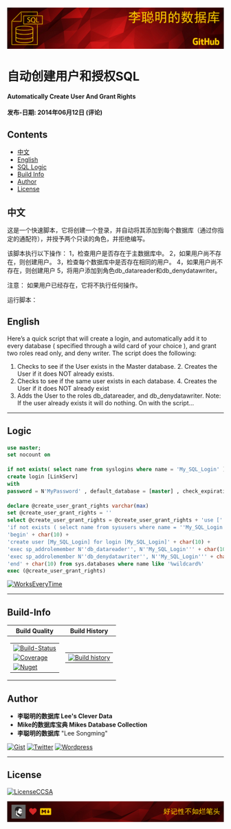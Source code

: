 ![CLEVER DATA GIT REPO](https://raw.githubusercontent.com/LiCongMingDeShujuku/git-resources/master/0-clever-data-github.png "李聪明的数据库")

# 自动创建用户和授权SQL
#### Automatically Create User And Grant Rights
**发布-日期: 2014年06月12日 (评论)**

## Contents

- [中文](#中文)
- [English](#English)
- [SQL Logic](#Logic)
- [Build Info](#Build-Info)
- [Author](#Author)
- [License](#License) 


## 中文
这是一个快速脚本，它将创建一个登录，并自动将其添加到每个数据库（通过你指定的通配符），并授予两个只读的角色，并拒绝编写。

该脚本执行以下操作：
1，检查用户是否存在于主数据库中。 
2，如果用户尚不存在，则创建用户。
3，检查每个数据库中是否存在相同的用户。 
4，如果用户尚不存在，则创建用户
5，将用户添加到角色db_datareader和db_denydatawriter。

注意：
如果用户已经存在，它将不执行任何操作。

运行脚本：


## English
Here’s a quick script that will create a login, and automatically add it to every database ( specified through a wild card of your choice ), and grant two roles read only, and deny writer.
The script does the following:
1. Checks to see if the User exists in the Master database. 2. Creates the User if it does NOT already exists.
3. Checks to see if the same user exists in each database. 4. Creates the User if it does NOT already exist
5. Adds the User to the roles db_datareader, and db_denydatawriter.
Note:
If the user already exists it will do nothing.
On with the script…


---
## Logic
```SQL
use master;
set nocount on
 
if not exists( select name from syslogins where name = 'My_SQL_Login' ) begin
create login [LinkServ]
with
password = N'MyPassword' , default_database = [master] , check_expiration = off , check_policy = off end
 
declare @create_user_grant_rights varchar(max)
set @create_user_grant_rights = ''
select @create_user_grant_rights = @create_user_grant_rights + 'use [' + name + '];' + char(10) +
'if not exists ( select name from sysusers where name = ''My_SQL_Login'' )' + char(10) +
'begin' + char(10) +
'create user [My_SQL_Login] for login [My_SQL_Login]' + char(10) +
'exec sp_addrolemember N''db_datareader'', N''My_SQL_Login''' + char(10) +
'exec sp_addrolemember N''db_denydatawriter'', N''My_SQL_Login''' + char(10) +
'end' + char(10) from sys.databases where name like '%wildcard%'
exec (@create_user_grant_rights)


```


[![WorksEveryTime](https://forthebadge.com/images/badges/60-percent-of-the-time-works-every-time.svg)](https://shitday.de/)

---

## Build-Info

| Build Quality | Build History |
|--|--|
|<table><tr><td>[![Build-Status](https://ci.appveyor.com/api/projects/status/pjxh5g91jpbh7t84?svg?style=flat-square)](#)</td></tr><tr><td>[![Coverage](https://coveralls.io/repos/github/tygerbytes/ResourceFitness/badge.svg?style=flat-square)](#)</td></tr><tr><td>[![Nuget](https://img.shields.io/nuget/v/TW.Resfit.Core.svg?style=flat-square)](#)</td></tr></table>|<table><tr><td>[![Build history](https://buildstats.info/appveyor/chart/tygerbytes/resourcefitness)](#)</td></tr></table>|

## Author

- **李聪明的数据库 Lee's Clever Data**
- **Mike的数据库宝典 Mikes Database Collection**
- **李聪明的数据库** "Lee Songming"

[![Gist](https://img.shields.io/badge/Gist-李聪明的数据库-<COLOR>.svg)](https://gist.github.com/congmingshuju)
[![Twitter](https://img.shields.io/badge/Twitter-mike的数据库宝典-<COLOR>.svg)](https://twitter.com/mikesdatawork?lang=en)
[![Wordpress](https://img.shields.io/badge/Wordpress-mike的数据库宝典-<COLOR>.svg)](https://mikesdatawork.wordpress.com/)

---
## License
[![LicenseCCSA](https://img.shields.io/badge/License-CreativeCommonsSA-<COLOR>.svg)](https://creativecommons.org/share-your-work/licensing-types-examples/)

![Lee Songming](https://raw.githubusercontent.com/LiCongMingDeShujuku/git-resources/master/1-clever-data-github.png "李聪明的数据库")

